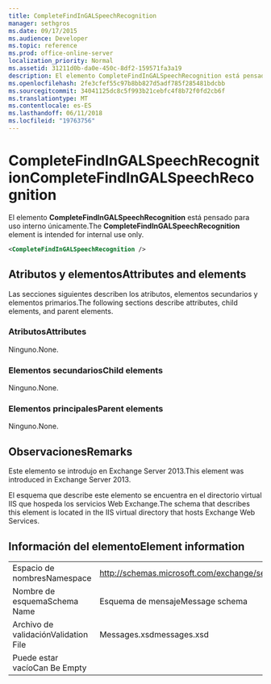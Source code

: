 ```yaml
---
title: CompleteFindInGALSpeechRecognition
manager: sethgros
ms.date: 09/17/2015
ms.audience: Developer
ms.topic: reference
ms.prod: office-online-server
localization_priority: Normal
ms.assetid: 31211d0b-da0e-450c-8df2-159571fa3a19
description: El elemento CompleteFindInGALSpeechRecognition está pensado para uso interno únicamente.
ms.openlocfilehash: 2fe3cfef55c97b8bb827d5adf785f285481bdcbb
ms.sourcegitcommit: 34041125dc8c5f993b21cebfc4f8b72f0fd2cb6f
ms.translationtype: MT
ms.contentlocale: es-ES
ms.lasthandoff: 06/11/2018
ms.locfileid: "19763756"
---
```

# <a name="completefindingalspeechrecognition"></a><span data-ttu-id="9da02-103">CompleteFindInGALSpeechRecognition</span><span class="sxs-lookup"><span data-stu-id="9da02-103">CompleteFindInGALSpeechRecognition</span></span>

<span data-ttu-id="9da02-104">El elemento **CompleteFindInGALSpeechRecognition** está pensado para uso interno únicamente.</span><span class="sxs-lookup"><span data-stu-id="9da02-104">The **CompleteFindInGALSpeechRecognition** element is intended for internal use only.</span></span> 
  
```XML
<CompleteFindInGALSpeechRecognition />
```

## <a name="attributes-and-elements"></a><span data-ttu-id="9da02-105">Atributos y elementos</span><span class="sxs-lookup"><span data-stu-id="9da02-105">Attributes and elements</span></span>

<span data-ttu-id="9da02-106">Las secciones siguientes describen los atributos, elementos secundarios y elementos primarios.</span><span class="sxs-lookup"><span data-stu-id="9da02-106">The following sections describe attributes, child elements, and parent elements.</span></span>
  
### <a name="attributes"></a><span data-ttu-id="9da02-107">Atributos</span><span class="sxs-lookup"><span data-stu-id="9da02-107">Attributes</span></span>

<span data-ttu-id="9da02-108">Ninguno.</span><span class="sxs-lookup"><span data-stu-id="9da02-108">None.</span></span>
  
### <a name="child-elements"></a><span data-ttu-id="9da02-109">Elementos secundarios</span><span class="sxs-lookup"><span data-stu-id="9da02-109">Child elements</span></span>

<span data-ttu-id="9da02-110">Ninguno.</span><span class="sxs-lookup"><span data-stu-id="9da02-110">None.</span></span>
  
### <a name="parent-elements"></a><span data-ttu-id="9da02-111">Elementos principales</span><span class="sxs-lookup"><span data-stu-id="9da02-111">Parent elements</span></span>

<span data-ttu-id="9da02-112">Ninguno.</span><span class="sxs-lookup"><span data-stu-id="9da02-112">None.</span></span>
  
## <a name="remarks"></a><span data-ttu-id="9da02-113">Observaciones</span><span class="sxs-lookup"><span data-stu-id="9da02-113">Remarks</span></span>

<span data-ttu-id="9da02-114">Este elemento se introdujo en Exchange Server 2013.</span><span class="sxs-lookup"><span data-stu-id="9da02-114">This element was introduced in Exchange Server 2013.</span></span>
  
<span data-ttu-id="9da02-115">El esquema que describe este elemento se encuentra en el directorio virtual IIS que hospeda los servicios Web Exchange.</span><span class="sxs-lookup"><span data-stu-id="9da02-115">The schema that describes this element is located in the IIS virtual directory that hosts Exchange Web Services.</span></span>
  
## <a name="element-information"></a><span data-ttu-id="9da02-116">Información del elemento</span><span class="sxs-lookup"><span data-stu-id="9da02-116">Element information</span></span>

|||
|:-----|:-----|
|<span data-ttu-id="9da02-117">Espacio de nombres</span><span class="sxs-lookup"><span data-stu-id="9da02-117">Namespace</span></span>  <br/> |http://schemas.microsoft.com/exchange/services/2006/messages  <br/> |
|<span data-ttu-id="9da02-118">Nombre de esquema</span><span class="sxs-lookup"><span data-stu-id="9da02-118">Schema Name</span></span>  <br/> |<span data-ttu-id="9da02-119">Esquema de mensaje</span><span class="sxs-lookup"><span data-stu-id="9da02-119">Message schema</span></span>  <br/> |
|<span data-ttu-id="9da02-120">Archivo de validación</span><span class="sxs-lookup"><span data-stu-id="9da02-120">Validation File</span></span>  <br/> |<span data-ttu-id="9da02-121">Messages.xsd</span><span class="sxs-lookup"><span data-stu-id="9da02-121">messages.xsd</span></span>  <br/> |
|<span data-ttu-id="9da02-122">Puede estar vacío</span><span class="sxs-lookup"><span data-stu-id="9da02-122">Can Be Empty</span></span>  <br/> ||
   

